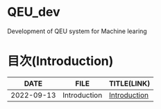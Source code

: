 # QEU_dev
Development of QEU system for Machine learing

# 目次(Introduction)

| DATE | FILE | TITLE(LINK) |
|:---:|:---:|:---|
| 2022-09-13 | Introduction | [Introduction](https://yaber1965.github.io/QEU_dev.github.io/Introduction/README_Introduction.html) |

